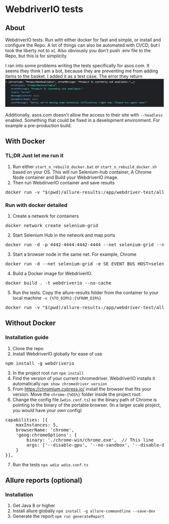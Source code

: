# WebdriverIO tests

## About
WebdriverIO tests. Run with either docker for fast and simple, or install and configure the Repo.
A lot of things can also be automated with CI/CD, but I took the liberty not to x(. Also obviously
you don't push .env file to the Repo, but this is for simplicity.

I ran into some problems writing the tests specifically for asos.com. It seems they think I am a bot, because
they are preventing me from adding items to the basket. I added it as a test case. The error they return
![img.png](productApiResponse.png)

Additionally, asos.com doesn't allow the access to their site with ``--headless`` enabled. Something that could
be fixed in a development environment. For example a pre-production build.

## With Docker
### TL;DR Just let me run it
1. Run either ``start_n_rebuild_docker.bat`` or ``start_n_rebuild_docker.sh`` based on your OS. This will run
Selenium-hub container, A Chrome Node container and Build your WebdriverIO image.
2. Then run WebdriverIO container and save results
<pre>docker run -v "$(pwd)/allure-results:/app/webdriver-test/allure-results" --net selenium-grid -it webdriverio</pre>

### Run with docker detailed
1. Create a network for containers
<pre>docker network create selenium-grid</pre>
2. Start Selenium Hub in the network and map ports
<pre>docker run -d -p 4442-4444:4442-4444 --net selenium-grid --name selenium-hub selenium/hub:latest</pre>
3. Start a browser node in the same net. For example, Chrome
<pre>docker run -d --net selenium-grid -e SE_EVENT_BUS_HOST=selenium-hub --shm-size="2g" -e SE_EVENT_BUS_PUBLISH_PORT=4442 -e SE_EVENT_BUS_SUBSCRIBE_PORT=4443 selenium/node-chrome:latest</pre>
4. Build a Docker image for WebdriverIO. 
<pre>docker build . -t webdriverio --no-cache</pre>
5. Run the tests. Copy the allure-results folder from the container to your local machine 
``-v {%TO_DIR%}:{%FROM_DIR%}``
<pre>docker run -v "$(pwd)/allure-results:/app/webdriver-test/allure-results" --net selenium-grid -it webdriverio</pre>

## Without Docker
### Installation guide
1. Clone the repo
2. Install WebdriverIO globally for ease of use
<pre>npm install -g webdriverio</pre>
3. In the project root run ``npm install``
4. Find the version of your current chromedriver. WebdriverIO installs it automatically 
``npm show chromedriver version``
5. From https://chromium.cypress.io/ install the browser that fits your version. Move the ``chrome-{%OS%}`` folder
inside the project root.
6. Change the config file (``wdio.conf.ts``) so the binary path of Chrome is pointing to the binary of the portable browser. (In a larger scale project, you would have your own config)
<pre>
capabilities: [{
    maxInstances: 5,
    browserName: 'chrome',
    'goog:chromeOptions': {
        binary: './chrome-win/chrome.exe',  // This line
        args: ['--disable-gpu', '--no-sandbox', '--disable-dev-shm-usage', '--window-size=1920,1080'],
    }
}],
</pre>
7. Run the tests ``npx wdio wdio.conf.ts``

## Allure reports (optional)
### Installation
1. Get Java 8 or higher
2. Install allure globally ``npm install -g allure-commandline --save-dev``
3. Generate the report ``npm run generateReport``
